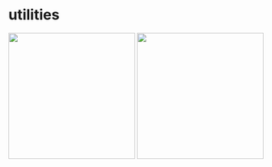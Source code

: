 # utilities
<img width="250"  heigth="250" src="https://cdn.ready-market.com/106/22540ca1//Templates/pic/MP70108-5.jpg?v=841d7ccf" />
<img width="250"  heigth="250" src="https://raw.githubusercontent.com/sachinchoolur/lightgallery.js/gh-pages/lightgallery.png" />
